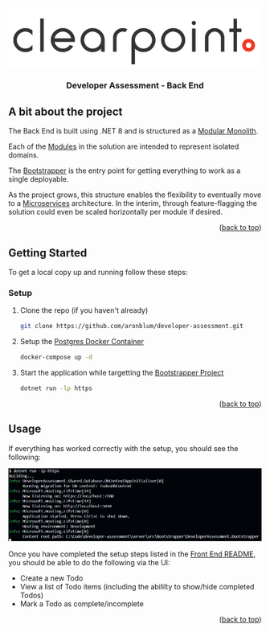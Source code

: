 <a id="readme-top"></a>

<!-- PROJECT LOGO -->
<br />
<div align="center">
  <a href="https://github.com/aronblum/developer-assessment">
    <img src="../client//src/assets/clearPointLogo.png" alt="ClearPoint Logo">
  </a>

  <h3 align="center">Developer Assessment - Back End</h3>
</div>

<!-- ABOUT -->

## A bit about the project

The Back End is built using .NET 8 and is structured as a [Modular Monolith](https://www.thoughtworks.com/en-us/insights/blog/microservices/modular-monolith-better-way-build-software).

Each of the [Modules](./src/Modules) in the solution are intended to represent isolated domains.

The [Bootstrapper](./src/Bootstrapper) is the entry point for getting everything to work as a single deployable.

As the project grows, this structure enables the flexibility to eventually move to a [Microservices](https://en.wikipedia.org/wiki/Microservices) architecture. In the interim, through feature-flagging the solution could even be scaled horizontally per module if desired.

<p align="right">(<a href="#readme-top">back to top</a>)</p>

<!-- GETTING STARTED -->

## Getting Started

To get a local copy up and running follow these steps:

### Setup

1. Clone the repo (if you haven't already)
   ```sh
   git clone https://github.com/aronblum/developer-assessment.git
   ```
2. Setup the [Postgres Docker Container](./docker-compose.yaml)
   ```sh
   docker-compose up -d
   ```
3. Start the application while targetting the [Bootstrapper Project](./src/Bootstrapper/DeveloperAssessment.Bootstrapper)
   ```sh
   dotnet run -lp https
   ```

<p align="right">(<a href="#readme-top">back to top</a>)</p>

<!-- USAGE EXAMPLES -->

## Usage

If everything has worked correctly with the setup, you should see the following:

![Developer Assessment - Back End](../docs/developerAssessmentBE.png)

Once you have completed the setup steps listed in the [Front End README](../client/README.md), you should be able to do the following via the UI:

- Create a new Todo
- View a list of Todo items (including the abililty to show/hide completed Todos)
- Mark a Todo as complete/incomplete

<p align="right">(<a href="#readme-top">back to top</a>)</p>
